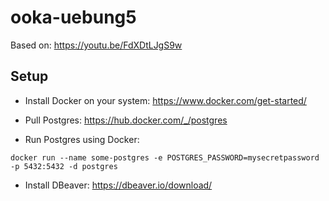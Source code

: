 # ooka-uebung5

Based on: https://youtu.be/FdXDtLJgS9w

## Setup

- Install Docker on your system: https://www.docker.com/get-started/

- Pull Postgres: https://hub.docker.com/_/postgres

- Run Postgres using Docker:

```
docker run --name some-postgres -e POSTGRES_PASSWORD=mysecretpassword -p 5432:5432 -d postgres
```

- Install DBeaver: https://dbeaver.io/download/